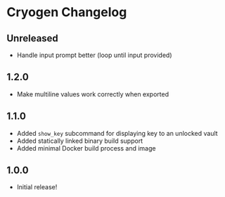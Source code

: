 # Cryogen Changelog

## Unreleased

* Handle input prompt better (loop until input provided)

## 1.2.0

* Make multiline values work correctly when exported

## 1.1.0

* Added `show_key` subcommand for displaying key to an unlocked vault
* Added statically linked binary build support
* Added minimal Docker build process and image

## 1.0.0

* Initial release!
